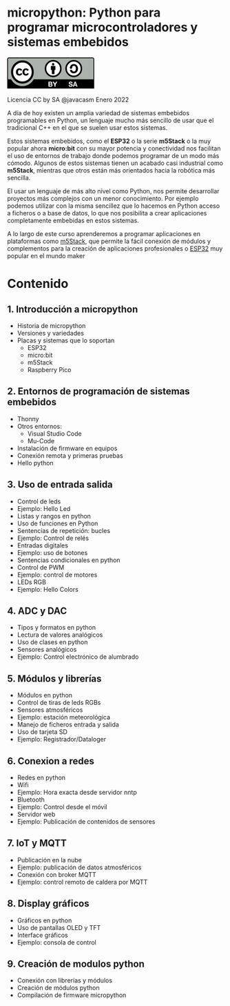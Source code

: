 # micropython: Python para programar microcontroladores y sistemas embebidos

![Licencia CC](./images/Licencia_cc_peque.png)

Licencia CC by SA @javacasm
Enero 2022

A día de hoy existen un amplia variedad de sistemas embebidos programables en Python, un lenguaje mucho más sencillo de usar que el tradicional C++ en el que se suelen usar estos sistemas.

Estos sistemas embebidos, como el **ESP32** o la serie **m5Stack**  o la muy popular ahora **micro:bit** con su mayor potencia y conectividad nos facilitan el uso de entornos de trabajo donde podemos programar de un modo más cómodo. Algunos de estos sistemas tienen un acabado casi industrial como **m5Stack**, mientras que otros están más orientados hacia la robótica más sencilla.

El usar un lenguaje de más alto nivel como Python, nos permite desarrollar proyectos más complejos con un menor conocimiento. Por ejemplo podemos utilizar con la misma sencillez que lo hacemos en Python acceso a ficheros o a base de datos, lo que nos posibilita a crear aplicaciones completamente embebidas en estos sistemas.

A lo largo de este curso aprenderemos a programar aplicaciones en plataformas como [m5Stack](https://m5stack.com/), que permite la fácil conexión de módulos y complementos para la creación de aplicaciones profesionales o [ESP32](https://www.espressif.com/en/products/socs/esp32) muy popular en el mundo maker


# Contenido


## 1. Introducción a micropython
* Historia de micropython
* Versiones y variedades
* Placas y sistemas que lo soportan
    * ESP32
    * micro:bit
    * m5Stack
    * Raspberry Pico

## 2. Entornos de programación de sistemas embebidos
* Thonny
* Otros entornos:
    * Visual Studio Code
    * Mu-Code
* Instalación de firmware en equipos    
* Conexión remota y primeras pruebas
* Hello python

## 3. Uso de entrada salida
* Control de leds
* Ejemplo: Hello Led
* Listas y rangos en python
* Uso de funciones en Python
* Sentencias de repetición: bucles
* Ejemplo: Control de relés
* Entradas digitales
* Ejemplo: uso de botones
* Sentencias condicionales en python
* Control de PWM
* Ejemplo: control de motores
* LEDs RGB
* Ejemplo: Hello Colors

## 4. ADC y DAC
* Tipos y formatos en python
* Lectura de valores analógicos
* Uso de clases en python
* Sensores analógicos
* Ejemplo: Control electrónico de alumbrado 

## 5. Módulos y librerías
* Módulos en python
* Control de tiras de leds RGBs
* Sensores atmosféricos
* Ejemplo: estación meteorológica
* Manejo de ficheros entrada y salida
* Uso de tarjeta SD
* Ejemplo: Registrador/Dataloger

## 6. Conexion a redes
* Redes en python
* Wifi
* Ejemplo: Hora exacta desde servidor nntp
* Bluetooth
* Ejemplo: Control desde el móvil
* Servidor web
* Ejemplo: Publicación de contenidos de sensores

## 7. IoT y MQTT 
* Publicación en la nube
* Ejemplo: publicación de datos atmosféricos
* Conexión con broker MQTT
* Ejemplo: control remoto de caldera por MQTT

## 8. Display gráficos
* Gráficos en python
* Uso de pantallas OLED y TFT
* Interface gráficos
* Ejemplo: consola de control

## 9. Creación de modulos python
* Conexión con librerías y módulos
* Creación de módulos python
* Compilación de firmware micropython

